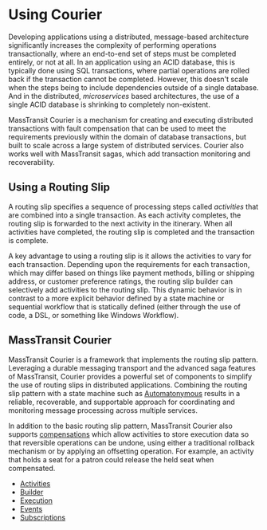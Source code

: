 # Using Courier

Developing applications using a distributed, message-based architecture significantly increases the complexity of 
performing operations transactionally, where an end-to-end set of steps must be completed entirely, or not at all. 
In an application using an ACID database, this is typically done using SQL transactions, where partial operations 
are rolled back if the transaction cannot be completed. However, this doesn't scale when the steps being to include 
dependencies outside of a single database. And in the distributed, *microservices* based architectures, the use of 
a single ACID database is shrinking to completely non-existent.

MassTransit Courier is a mechanism for creating and executing distributed transactions with fault compensation that 
can be used to meet the requirements previously within the domain of database transactions, but built to scale across 
a large system of distributed services. Courier also works well with MassTransit sagas, which add transaction monitoring 
and recoverability.

## Using a Routing Slip

A routing slip specifies a sequence of processing steps called *activities* that are combined into a single transaction. 
As each activity completes, the routing slip is forwarded to the next activity in the itinerary. When all activities 
have completed, the routing slip is completed and the transaction is complete.

A key advantage to using a routing slip is it allows the activities to vary for each transaction. Depending upon the 
requirements for each transaction, which may differ based on things like payment methods, billing or shipping address, 
or customer preference ratings, the routing slip builder can selectively add activities to the routing slip. This 
dynamic behavior is in contrast to a more explicit behavior defined by a state machine or sequential workflow that 
is statically defined (either through the use of code, a DSL, or something like Windows Workflow).

## MassTransit Courier

MassTransit Courier is a framework that implements the routing slip pattern. Leveraging a durable messaging transport 
and the advanced saga features of MassTransit, Courier provides a powerful set of components to simplify the use of 
routing slips in distributed applications. Combining the routing slip pattern with a state machine such as 
[Automatonymous](https://github.com/phatboyg/Automatonymous) results in a reliable, recoverable, and supportable 
approach for coordinating and monitoring message processing across multiple services.

In addition to the basic routing slip pattern, MassTransit Courier also supports [compensations][1] which allow 
activities to store execution data so that reversible operations can be undone, using either a traditional rollback 
mechanism or by applying an offsetting operation. For example, an activity that holds a seat for a patron could 
release the held seat when compensated.

* [Activities](activities.md)
* [Builder](builder.md)
* [Execution](execute.md)
* [Events](events.md)
* [Subscriptions](subscriptions.md)
    

[1]: http://en.wikipedia.org/wiki/Compensation_%28engineering%29
